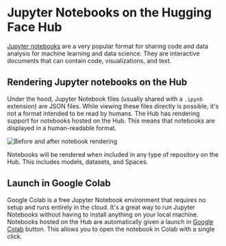 # Jupyter Notebooks on the Hugging Face Hub

[Jupyter notebooks](https://jupyter.org/) are a very popular format for sharing code and data analysis for machine learning and data science. They are interactive documents that can contain code, visualizations, and text.

## Rendering Jupyter notebooks on the Hub

Under the hood, Jupyter Notebook files (usually shared with a `.ipynb` extension) are JSON files. While viewing these files directly is possible, it's not a format intended to be read by humans. The Hub has rendering support for notebooks hosted on the Hub. This means that notebooks are displayed in a human-readable format.

![Before and after notebook rendering](https://huggingface.co/blog/assets/135_notebooks-hub/before_after_notebook_rendering.png)

Notebooks will be rendered when included in any type of repository on the Hub. This includes models, datasets, and Spaces.

## Launch in Google Colab

Google Colab is a free Jupyter Notebook environment that requires no setup and runs entirely in the cloud. It's a great way to run Jupyter Notebooks without having to install anything on your local machine. Notebooks hosted on the Hub are automatically given a launch in [Google Colab](https://colab.research.google.com/) button. This allows you to open the notebook in Colab with a single click.